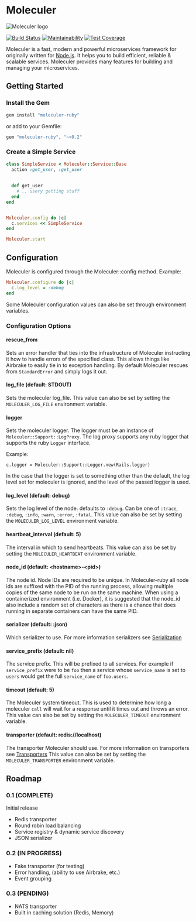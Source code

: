 # Moleculer
![Moleculer logo](https://github.com/moleculerjs/moleculer/raw/master/docs/assets/logo.png)

[![Build Status](https://travis-ci.org/moleculer-ruby/moleculer.svg?branch=develop)](https://travis-ci.org/moleculer-ruby/moleculer)
[![Maintainability](https://api.codeclimate.com/v1/badges/d4211bbefca62cb4c10e/maintainability)](https://codeclimate.com/github/moleculer-ruby/moleculer/maintainability)
[![Test Coverage](https://api.codeclimate.com/v1/badges/d4211bbefca62cb4c10e/test_coverage)](https://codeclimate.com/github/moleculer-ruby/moleculer/test_coverage)

Moleculer is a fast, modern and powerful microservices framework for originally written for [Node.js](). It helps you to 
build efficient, reliable & scalable services. Moleculer provides many features for building and managing your 
microservices.


## Getting Started
### Install the Gem

```ruby
gem install "moleculer-ruby"
```

or add to your Gemfile:

```ruby
gem "moleculer-ruby", "~>0.2"
```

### Create a  Simple Service

```ruby
class SimpleService < Moleculer::Service::Base
  action :get_user, :get_user
  
  
  def get_user
    # .. usery getting stuff
  end
end


Moleculer.config do |c|
  c.services << SimpleService
end

Moleculer.start

```


## Configuration

Moleculer is configured through the Moleculer::config method. Example:

```ruby
Moleculer.configure do |c|
  c.log_level = :debug
end
```

Some Moleculer configuration values can also be set through environment variables.

### Configuration Options

#### rescue_from
Sets an error handler that ties into the infrastructure of Moleculer instructing it how to handle errors of the specified
class. This allows things like Airbrake to easily tie in to exception handling. By default Moleculer rescues from 
`StandardError` and simply logs it out.

#### log_file (default: STDOUT)
Sets the moleculer log_file. This value can also be set by setting the `MOLECULER_LOG_FILE` environment variable.

#### logger
Sets the moleculer logger. The logger must be an instance of `Moleculer::Support::LogProxy`. The log proxy supports any
ruby logger that supports the ruby `Logger` interface.

Example: 
```
c.logger = Moleculer::Support::Logger.new(Rails.logger)
```

In the case that the logger is set to something other than the default, the log level set for moleculer is ignored, and the
level of the passed logger is used.

#### log_level (default: debug)
Sets the log level of the node. defaults to `:debug`. Can be one of `:trace`, `:debug`, `:info`, `:warn`, `:error`, 
`:fatal`. This value can also be set by setting the `MOLECULER_LOG_LEVEL` environment variable.

#### heartbeat_interval (default: 5)
The interval in which to send heartbeats. This value can also be set by setting the `MOLECULER_HEARTBEAT` environment variable.

#### node_id (default: \<hostname\>-\<pid\>)
The node id. Node IDs are required to be unique. In Moleculer-ruby all node ids are suffixed with the PID of the 
running process, allowing multiple copies of the same node to be run on the same machine. When using a containerized
environment (i.e. Docker), it is suggested that the node_id also include a random set of characters as there is a chance
that does running in separate containers can have the same PID.

#### serializer (default: :json)
Which serializer to use. For more information serializers see [Serialization](https://moleculer.services/docs/0.13/networking.html#Serialization)

#### service_prefix (default: nil)
The service prefix. This will be prefixed to all services. For example if `service_prefix` were to be `foo` then a
service whose `service_name` is set to `users` would get the full `service_name` of `foo.users`.

#### timeout (default: 5)
The Moleculer system timeout. This is used to determine how long a moleculer `call` will wait for a response until it
times out and throws an error. This value can also be set by setting the `MOLECULER_TIMEOUT` environment variable.

#### transporter (default: redis://localhost)
The transporter Moleculer should use. For more information on transporters see [Transporters](https://moleculer.services/docs/0.13/networking.html#Transporters)
This value can also be set by setting the `MOLECULER_TRANSPORTER` environment variable.


## Roadmap

### 0.1 (COMPLETE)
Initial release

* Redis transporter
* Round robin load balancing
* Service registry & dynamic service discovery
* JSON serializer

### 0.2 (IN  PROGRESS)
* Fake transporter (for testing)
* Error handling, (ability to use Airbrake, etc.)
* Event grouping

### 0.3 (PENDING)
* NATS transporter
* Built in caching solution (Redis, Memory)
